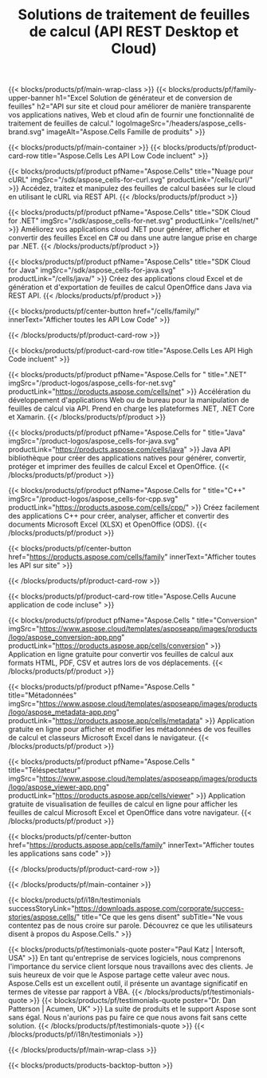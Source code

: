 ﻿---
title:  Solutions de traitement de feuilles de calcul (API REST Desktop et Cloud)
description:  API sur site et cloud pour améliorer de manière transparente vos applications natives, Web et cloud afin de fournir une fonctionnalité de traitement de feuilles de calcul
weight: 30
url: /fr/
---
{{< blocks/products/pf/main-wrap-class >}}
{{< blocks/products/pf/family-upper-banner h1="Excel Solution de générateur et de conversion de feuilles" h2="API sur site et cloud pour améliorer de manière transparente vos applications natives, Web et cloud afin de fournir une fonctionnalité de traitement de feuilles de calcul." logoImageSrc="/headers/aspose_cells-brand.svg" imageAlt="Aspose.Cells Famille de produits" >}}

{{< blocks/products/pf/main-container >}}
{{< blocks/products/pf/product-card-row title="Aspose.Cells Les API Low Code incluent" >}}

{{< blocks/products/pf/product pfName="Aspose.Cells" title="Nuage pour cURL" imgSrc="/sdk/aspose_cells-for-curl.svg" productLink="/cells/curl/" >}}
Accédez, traitez et manipulez des feuilles de calcul basées sur le cloud en utilisant le cURL via REST API.
{{< /blocks/products/pf/product >}}

{{< blocks/products/pf/product pfName="Aspose.Cells" title="SDK Cloud for .NET" imgSrc="/sdk/aspose_cells-for-net.svg" productLink="/cells/net/" >}}
Améliorez vos applications cloud .NET pour générer, afficher et convertir des feuilles Excel en C# ou dans une autre langue prise en charge par .NET.
{{< /blocks/products/pf/product >}}

{{< blocks/products/pf/product pfName="Aspose.Cells" title="SDK Cloud for Java" imgSrc="/sdk/aspose_cells-for-java.svg" productLink="/cells/java/" >}}
Créez des applications cloud Excel et de génération et d'exportation de feuilles de calcul OpenOffice dans Java via REST API.
{{< /blocks/products/pf/product >}}

{{< blocks/products/pf/center-button href="/cells/family/" innerText="Afficher toutes les API Low Code" >}}

{{< /blocks/products/pf/product-card-row >}}

{{< blocks/products/pf/product-card-row title="Aspose.Cells Les API High Code incluent" >}}

{{< blocks/products/pf/product pfName="Aspose.Cells for " title=".NET" imgSrc="/product-logos/aspose_cells-for-net.svg" productLink="https://products.aspose.com/cells/net" >}}
Accélération du développement d'applications Web ou de bureau pour la manipulation de feuilles de calcul via API. Prend en charge les plateformes .NET, .NET Core et Xamarin.
{{< /blocks/products/pf/product >}}

{{< blocks/products/pf/product pfName="Aspose.Cells for " title="Java" imgSrc="/product-logos/aspose_cells-for-java.svg" productLink="https://products.aspose.com/cells/java" >}}
Java API bibliothèque pour créer des applications natives pour générer, convertir, protéger et imprimer des feuilles de calcul Excel et OpenOffice.
{{< /blocks/products/pf/product >}}

{{< blocks/products/pf/product pfName="Aspose.Cells for " title="C++" imgSrc="/product-logos/aspose_cells-for-cpp.svg" productLink="https://products.aspose.com/cells/cpp/" >}}
Créez facilement des applications C++ pour créer, analyser, afficher et convertir des documents Microsoft Excel (XLSX) et OpenOffice (ODS).
{{< /blocks/products/pf/product >}}

{{< blocks/products/pf/center-button href="https://products.aspose.com/cells/family" innerText="Afficher toutes les API sur site" >}}

{{< /blocks/products/pf/product-card-row >}}

{{< blocks/products/pf/product-card-row title="Aspose.Cells Aucune application de code incluse" >}}

{{< blocks/products/pf/product pfName="Aspose.Cells " title="Conversion" imgSrc="https://www.aspose.cloud/templates/asposeapp/images/products/logo/aspose_conversion-app.png" productLink="https://products.aspose.app/cells/conversion" >}}
Application en ligne gratuite pour convertir vos feuilles de calcul aux formats HTML, PDF, CSV et autres lors de vos déplacements.
{{< /blocks/products/pf/product >}}

{{< blocks/products/pf/product pfName="Aspose.Cells " title="Métadonnées" imgSrc="https://www.aspose.cloud/templates/asposeapp/images/products/logo/aspose_metadata-app.png" productLink="https://products.aspose.app/cells/metadata" >}}
Application gratuite en ligne pour afficher et modifier les métadonnées de vos feuilles de calcul et classeurs Microsoft Excel dans le navigateur.
{{< /blocks/products/pf/product >}}

{{< blocks/products/pf/product pfName="Aspose.Cells " title="Téléspectateur" imgSrc="https://www.aspose.cloud/templates/asposeapp/images/products/logo/aspose_viewer-app.png" productLink="https://products.aspose.app/cells/viewer" >}}
Application gratuite de visualisation de feuilles de calcul en ligne pour afficher les feuilles de calcul Microsoft Excel et OpenOffice dans votre navigateur.
{{< /blocks/products/pf/product >}}

{{< blocks/products/pf/center-button href="https://products.aspose.app/cells/family" innerText="Afficher toutes les applications sans code" >}}

{{< /blocks/products/pf/product-card-row >}}

{{< /blocks/products/pf/main-container >}}

{{< blocks/products/pf/i18n/testimonials successStoryLink="https://downloads.aspose.com/corporate/success-stories/aspose.cells/" title="Ce que les gens disent" subTitle="Ne vous contentez pas de nous croire sur parole. Découvrez ce que les utilisateurs disent à propos du Aspose.Cells." >}}

{{< blocks/products/pf/testimonials-quote poster="Paul Katz | Intersoft, USA" >}}
En tant qu'entreprise de services logiciels, nous comprenons l'importance du service client lorsque nous travaillons avec des clients. Je suis heureux de voir que le Aspose partage cette valeur avec nous. Aspose.Cells est un excellent outil, il présente un avantage significatif en termes de vitesse par rapport à VBA.
{{< /blocks/products/pf/testimonials-quote >}}
{{< blocks/products/pf/testimonials-quote poster="Dr. Dan Patterson | Acumen, UK" >}}
La suite de produits et le support Aspose sont sans égal. Nous n'aurions pas pu faire ce que nous avons fait sans cette solution.
{{< /blocks/products/pf/testimonials-quote >}}
{{< /blocks/products/pf/i18n/testimonials >}}

{{< /blocks/products/pf/main-wrap-class >}}

{{< blocks/products/products-backtop-button >}}
